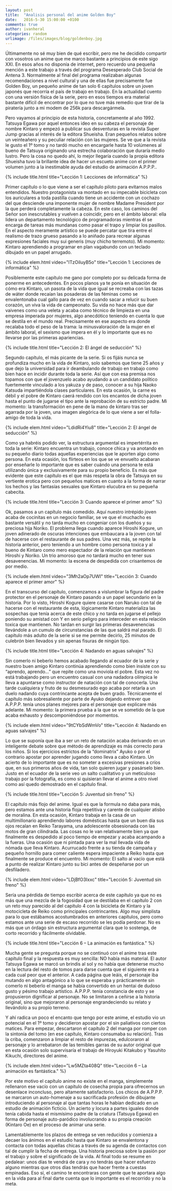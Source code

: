 ```yaml
---
layout: post
title:  "Analisis personal del anime Golden Boy"
date:   2016-5-30 15:00:00 +0100
comments: true
author: ivanheral
categories: random
urlimage: /files/images/blog/goldenboy.jpg
---
```


Últimamente no sé muy bien de qué escribir, pero me he decidido compartir con vosotros un anime que me marco bastante a principios de este sigo XXI. En esos años no disponía de internet, pero recuerdo una pequeña mención a este trabajo a través del programa Desesperado Club Social de Antena 3.  Normalmente al final del programa realizaban algunas recomendaciones a nivel cultural y una de ellas fue precisamente fue Golden Boy, un pequeño anime de tan solo 6 capítulos sobre un joven japonés que recorría el país de trabajo en trabajo. En la actualidad cuento con una versión física de la serie, pero en esos tiempos era material bastante difícil de encontrar por lo que no tuve más remedio que tirar de la piratería junto a mi modem de 256k para descargármela.

Pero vayamos al principio de esta historia, concretamente al año 1992. Tatsuya Egawa por aquel entonces ideo en su cabeza el personaje de nombre Kintaro y empezó a publicar sus desventuras en la revista Super Jump gracias al interés de la editora Shueisha. Eran pequeños relatos sobre un veinteañero y su peculiar relación con las mujeres. Se ve que a la revista le gusto el 1º tomo y no tardó mucho en encargarle hasta 10 volúmenes al bueno de Tatsuya originando una estrecha colaboración que duraría medio lustro. Pero la cosa no quedo ahí, lo mejor llegaría cuando la propia editora Shueisha tuvo la brillante idea de hacer un escueto anime con el primer volumen junto a la inestimable ayuda del estudio de animación A.P.P.P..

{% include title.html title="Lección 1: Lecciones de informática" %}

Primer capítulo o lo que viene a ser el capítulo piloto para evitarnos malos entendidos. Nuestro protagonista va montado en su impecable bicicleta con los auriculares a toda pastilla cuando tiene un accidente con un cochazo del que desciende una imponente mujer de nombre Madame President por la que perderá completamente la cabeza. En este caso, los caminos del Señor son inescrutables y vuelven a coincidir, pero en el ámbito laboral: ella lidera un departamento tecnológico de programadoras mientras él se encarga de tareas más mundanas como pasar el trapo y limpiar los pasillos. En el aspecto meramente artístico se puede percatar que tira entre el realismo de trazo grueso pasando a lo aniñado para recrear algunas expresiones faciales muy sui generis (muy chicho terremoto). Mi momento: Kintaro aprendiendo a programar en plan vagabundo con un teclado dibujado en un papel arrugado.

{% include elem.html video="ITzOiIuyB5o" title="Lección 1: Lecciones de informática" %}

Posiblemente este capítulo me gano por completo por su delicada forma de ponerme en antecedentes. En pocos planos ya te ponía en situación de cómo era Kintaro, un pasota de la vida que igual se recreaba con las tazas de wáter donde recaían las posaderas de las féminas como se envalentonaba cual gallo para de vez en cuando sacar a relucir su buen corazón, un viva la vida de campeonato.  Su vida no hace más que dar vaivenes como una veleta y acaba como técnico de limpieza en una empresa imperada por mujeres, algo anecdótico teniendo en cuenta lo que se destila en el mundo real. Precisamente en ese aspecto era donde recalaba todo el peso de la trama: la minusvaloración de la mujer en el ámbito laboral, el sexismo que impera en él y lo importante que es no llevarse por las primeras apariencias.

{% include title.html title="Lección 2: El ángel de seducción" %}

Segundo capítulo, el más picante de la serie. Si os fijáis nunca se profundiza mucho en la vida de Kintaro, solo sabemos que tiene 25 años y que dejo la universidad para ir deambulando de trabajo en trabajo como bien hace en incidir durante toda la serie. Así que con esa premisa nos topamos con que el jovenzuelo acabo ayudando a un candidato político fuertemente vinculado a los yakuza y de paso, conocer a su hija Naoko Katsuda impartiéndola clases particulares. En esta ocasión, la carne es débil y el pobre de Kintaro caerá rendido con los encantos de dicha joven hasta el punto de jugarse el tipo ante la reprobación de su estricto padre. Mi momento: la transformación en pene de la mano de kintaro tras ser agarrada por la joven, una imagen alegórica de lo que viene a ser el folla-amigo de toda la vida.

{% include elem.html video="LdidRi4Yiu8" title="Lección 2: El ángel de seducción" %}

Como ya habréis podido ver, la estructura argumental es impertérrita en toda la serie: Kintaro encuentra  un trabajo, conoce chica y va anotando en su pequeño diario todas aquellas experiencias que le aporten algo como persona. En esta ocasión, los flirteos en los que se ve envuelto acabaran por enseñarle lo importante que es saber cuándo una persona te está utilizando única y exclusivamente para su propio beneficio. Es más que evidente que este capítulo es el que más respeta la obra de Tatsuya en su vertiente erotica pero con pequeños matices en cuanto a la forma de narrar los hechos y las fantasías sexuales que Kintaro elucubra en su pequeña cabecita.

{% include title.html title="Lección 3: Cuando aparece el primer amor" %}

Ok, pasamos a un capítulo más comedido. Aquí nuestro intrépido joven acaba de cocinitas en un negocio familiar, se ve que el muchacho es bastante versátil y no tarda mucho en congeniar con los dueños y su preciosa hija Noriko. El problema llega cuando aparece Hiroshi Kogure, un joven adinerado de oscuras intenciones que embaucara a la joven con tal de hacerse con el restaurante de sus padres. Una vez más, se repite la historia anterior, pero teniendo a un hombre como persona toxica y al bueno de Kintaro como mero espectador de la relación que mantienen Hiroshi y Noriko. Un trio amoroso que no tardará mucho en tener sus desavenencias. Mi momento: la escena de despedida con crisantemos de por medio.

{% include elem.html video="3Mh2aOp7UWI" title="Lección 3: Cuando aparece el primer amor" %}

En el transcurso del capítulo, comenzamos a vislumbrar la figura del padre protector en el personaje de Kintaro pasando a un papel secundario en la historia.  Por lo visto, Hiroshi Kogure quiere casarse con Naruko con tal de hacerse con el restaurante de esta, lógicamente Kintaro materializa las sospechas que tenía acerca de este chico y no tarda en jugarse el pellejo poniendo su amistad con Y en serio peligro para interceder en esta relación toxica que mantienen. No tardan en surgir las primeras desavenencias  llevándole a un cumulo de circunstancias de las que saldrá mal parado. El capítulo más adulto de la serie si se me permite decirlo, 25 minutos de culebrón bien llevados y sin apenas fisuras de ningún tipo.

{% include title.html title="Lección 4: Nadando en aguas salvajes" %}

Sin comerlo ni beberlo hemos acabado llegando al ecuador de la serie y nuestro buen amigo Kintaro continúa aprendiendo como bien insiste con su “aprendo, aprendo…” que repite como una moviola el pobre. Esta vez no está trabajando pero un encuentro casual con una nadadora olímpica le lleva a apuntarse como instructor de natación con tal de conocerla. Una tarde cualquiera y fruto de su desmesurado ego acaba por retarla a un duelo nadando cuya contrincante acepta de buen grado. Técnicamente el capítulo más sobresaliente por parte de Ayuko dejando entrever que A.P.P.P. tenía unos planes mejores para el personaje que explicare más adelante. Mi momento: la primera prueba a la que se ve sometido de la que acaba exhausto y descomponiéndose por momentos.

{% include elem.html video="9tCYbSdWmVo" title="Lección 4: Nadando en aguas salvajes" %}

Lo que se suponía que iba a ser un reto de natación acaba derivando en un inteligente debate sobre que método de aprendizaje es más correcto para los niños. Si los ejercicios estrictos de la “dominatrix” Ayuko o por el contrario apostar por aprender jugando como lleva a cabo Kintaro. Un acierto de lo importante que es no someter a excesivas presiones a críos que, en sus primeros años de vida, tan solo quieren jugar y pasárselo bien. Justo en el ecuador de la serie veo un salto cualitativo y un meticuloso trabajo por la fotografía, es como si quisieran llevar el anime a otro nivel como así quedo demostrado en el capítulo final.

{% include title.html title="Lección 5: Juventud sin freno" %}

El capítulo más flojo del anime. Igual es que la formula no daba para más, pero estamos ante una historia floja repetitiva y carente de cualquier atisbo de moralina. En esta ocasión, Kintaro trabaja en la casa de un multimillonario aprendiendo labores domésticas hasta que un buen día sus ojos recalan en Reiko Tarayama, una adolescente obsesionada con las motos de gran cilindrada. Las cosas no le van relativamente bien ya que finalmente es despedido al poco tiempo de empezar y acaba acampando a la fueras. Una ocasión que ni pintada para ver la mal llevada vida de nómada que lleva Kintaro. Acurrucado frente a su tienda de campaña y pequeño hornillo para comer caliente espera impaciente a Reiko hasta que finalmente se produce el encuentro. Mi momento: El salto al vacío que está a punto de realizar Kintaro junto su bici antes de despeñarse por un desfiladero.

{% include elem.html video="LDjBfO3Ixxc" title="Lección 5: Juventud sin freno" %}

Sería una pérdida de tiempo escribir acerca de este capítulo ya que no es más que una mezcla de la fogosidad que se destilaba en el capítulo 2 con un reto muy parecido al del capitulo 4 con la bicicleta de Kintaro y la motocicleta de Reiko como principales contrincantes. Algo muy simplista para lo que estábamos acostumbrados en anteriores capítulos, pero como estamos ante una serie de escaso recorrido se les podía perdonar. No es más que un órdago sin estructura argumental clara que lo sostenga, de corto recorrido y fácilmente olvidable.  

{% include title.html title="Lección 6 – La animación es fantástica." %}

Mucha gente se pregunta porque no se continuó con el anime tras este capítulo final y la respuesta es muy sencilla: NO había más material. El autor Tatsuya Egawa se marcó un brindis al sol y no había que detenerse mucho en la lectura del resto de tomos para darse cuenta que el siguiente era a cada cual peor que el anterior. A cada página que leáis, el personaje iba mutando en algo antagónico a lo que se esperaba y prácticamente sin comerlo ni beberlo el manga se había convertido en un hentai de dudoso gusto y pésimo trabajo artístico.  A.P.P.P. tenía constancia de esto y se propusieron dignificar al personaje. No se limitaron a ceñirse a la historia original, sino que mejoraron al personaje engrandeciendo su relato y llevándolo a su propio terreno.

Y ahí radica un poco el encanto que tengo por este anime, el estudio vio un potencial en el 1º tomo y decidieron apostar por el sin paliativos con ciertos matices. Para empezar, descartaron el capítulo 2 del manga por romper con la sintonía del tomo (en ese capítulo, Kintaro consumaba su relación). Tras la criba, comenzaron a limpiar el resto de impurezas, edulcoraron al personaje y lo arrebataron de las temibles garras de su autor original que en esta ocasión solo supervisaría el trabajo de Hiroyuki Kitakubo y Yasuhito Kikuchi, directores del anime. 

{% include elem.html video="Lw5MZta408Q" title="Lección 6 – La animación es fantástica." %}

Por este motivo el capítulo anime no existe en el manga, simplemente rellenaron ese vacío con un capítulo de cosecha propia para ofrecernos un desenlace inconcluso, pero altamente satisfactorio. Los chicos de A.P.P.P. se marcaron un auto-homenaje a su sacrificada profesión de dibujante introduciendo al personaje al que tantas horas le habían dedicado en un estudio de animación ficticio. Un acierto y locura a partes iguales donde tenía cabida hasta el mismísimo padre de la criatura (Tatsuya Egawa) en forma de personaje auto-paródico involucrando a su propia creación (Kintaro Oe) en el proceso de animar una serie. 

Lamentablemente los plazos de entrega se ven reducidos y comienza a decaer los ánimos en el estudio hasta que Kintaro se envalentona y contacta con todas aquellas chicas a través de su agenda de contactos con tal de cumplir la fecha de entrega. Una historia preciosa sobre la pasión por el trabajo y sobre el significado de la vida. Al final todo se resume en pedalear: unos días te vendrá de cara y no tendrás que hacer esfuerzo alguno mientras que otros días tendrás que hacer frente a cuestas empinadas. Eso sí, el camino te encontraras con gente que te aportara algo en la vida para al final darte cuenta que lo importante es el recorrido y no la meta.

